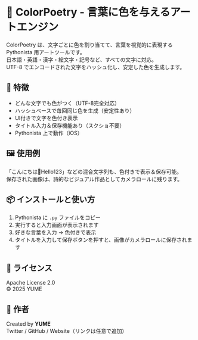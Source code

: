 # 🎨 ColorPoetry - 言葉に色を与えるアートエンジン

ColorPoetry は、文字ごとに色を割り当てて、言葉を視覚的に表現する Pythonista 用アートツールです。  
日本語・英語・漢字・絵文字・記号など、すべての文字に対応。  
UTF-8 でエンコードされた文字をハッシュ化し、安定した色を生成します。

## 🌈 特徴

- どんな文字でも色がつく（UTF-8完全対応）
- ハッシュベースで毎回同じ色を生成（安定性あり）
- UI付きで文字を色付き表示
- タイトル入力＆保存機能あり（スクショ不要）
- Pythonista 上で動作（iOS）

## 🖼️ 使用例

「こんにちは🌸Hello123」などの混合文字列も、色付きで表示＆保存可能。  
保存された画像は、詩的なビジュアル作品としてカメラロールに残ります。

## 📦 インストールと使い方

1. Pythonista に `.py` ファイルをコピー
2. 実行すると入力画面が表示されます
3. 好きな言葉を入力 → 色付きで表示
4. タイトルを入力して保存ボタンを押すと、画像がカメラロールに保存されます

## 📄 ライセンス

Apache License 2.0  
© 2025 YUME

## 💬 作者

Created by **YUME**  
Twitter / GitHub / Website（リンクは任意で追加）

